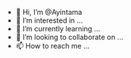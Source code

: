 - 👋 Hi, I’m @Ayintama
- 👀 I’m interested in ...
- 🌱 I’m currently learning ...
- 💞️ I’m looking to collaborate on ...
- 📫 How to reach me ...

<!---
Ayintama/Ayintama is a ✨ special ✨ repository because its `README.md` (this file) appears on your GitHub profile.
You can click the Preview link to take a look at your changes.
--->
